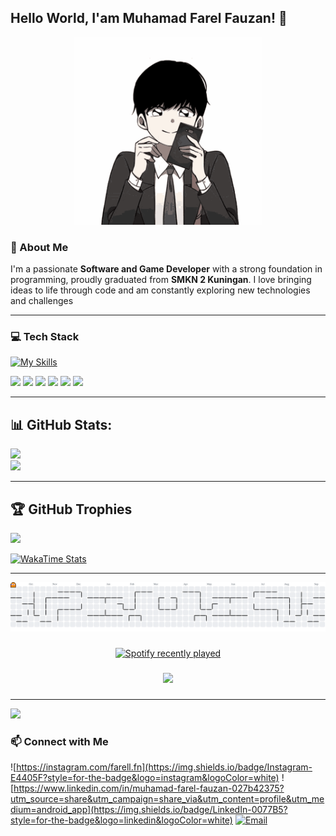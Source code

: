 
## Hello World, I'am Muhamad Farel Fauzan! 👋

<!--
**arell74/arell74** is a ✨ _special_ ✨ repository because its `README.md` (this file) appears on your GitHub profile.

Here are some ideas to get you started:

- 🔭 I’m currently working on ...
- 🌱 I’m currently learning ...
- 👯 I’m looking to collaborate on ...
- 🤔 I’m looking for help with ...
- 💬 Ask me about ...
- 📫 How to reach me: ...
- 😄 Pronouns: ...
- ⚡ Fun fact: ...
-->

<div align="center">
  <img src="images/orv-omniscient-reader.gif" alt="kdj" width="300"/>
</div>

### **🚀 About Me**
I'm a passionate **Software and Game Developer** with a strong foundation in programming, proudly graduated from **SMKN 2 Kuningan**. I love bringing ideas to life through code and am constantly exploring new technologies and challenges

---
### **💻  Tech Stack**

[![My Skills](https://skillicons.dev/icons?i=html,css,php,java,cpp,js,dart&theme=light)](https://skillicons.dev)

<img src="https://img.shields.io/badge/Laravel-FF2D20?style=for-the-badge&logo=laravel&logoColor=white" /> <img src="https://img.shields.io/badge/Codeigniter-EF4223?style=for-the-badge&logo=codeigniter&logoColor=white" /> <img src="https://img.shields.io/badge/next%20js-000000?style=for-the-badge&logo=nextdotjs&logoColor=white" /> <img src="https://img.shields.io/badge/Tailwind_CSS-38B2AC?style=for-the-badge&logo=tailwind-css&logoColor=white" /> <img src="https://img.shields.io/badge/Bootstrap-563D7C?style=for-the-badge&logo=bootstrap&logoColor=white" /> <img src="https://img.shields.io/badge/Flutter-02569B?style=for-the-badge&logo=flutter&logoColor=white" />

---



## 📊 **GitHub Stats:**
![](https://github-readme-stats.vercel.app/api?username=arell74&theme=default&hide_border=false&include_all_commits=false&count_private=false)<br/>
![](https://nirzak-streak-stats.vercel.app/?user=arell74&theme=default&hide_border=false)

---

## 🏆 **GitHub Trophies**
![](https://github-profile-trophy.vercel.app/?username=arell74&theme=default&no-frame=false&no-bg=false&margin-w=4)

[![WakaTime Stats](https://github-readme-stats.vercel.app/api/wakatime?username=farelfwzn)](https://wakatime.com/@farelfwzn)

---

<picture>
  <source media="(prefers-color-scheme: dark)" srcset="https://raw.githubusercontent.com/arell74/arell74/output/pacman-contribution-graph-dark.svg">
  <source media="(prefers-color-scheme: light)" srcset="https://raw.githubusercontent.com/arell74/arell74/output/pacman-contribution-graph.svg">
  <img alt="pacman contribution graph" src="https://raw.githubusercontent.com/arell74/arell74/output/pacman-contribution-graph.svg">
</picture>


###

<div align="center">
  <a href="https://open.spotify.com/user/Farelll.">
    <img src="https://spotify-recently-played-readme.vercel.app/api?user=Farelll.&count=3" alt="Spotify recently played"  />
  </a>
</div>

###

<div align="center">
  <img src="https://visitor-badge.laobi.icu/badge?page_id=arell74.arell74&"  />
</div>

###

---
[![](https://visitcount.itsvg.in/api?id=arell74&icon=5&color=13)](https://visitcount.itsvg.in)

### **📫  Connect with Me**
![https://instagram.com/farell.fn](https://img.shields.io/badge/Instagram-E4405F?style=for-the-badge&logo=instagram&logoColor=white) ![https://www.linkedin.com/in/muhamad-farel-fauzan-027b42375?utm_source=share&utm_campaign=share_via&utm_content=profile&utm_medium=android_app](https://img.shields.io/badge/LinkedIn-0077B5?style=for-the-badge&logo=linkedin&logoColor=white) [![Email](https://img.shields.io/badge/Email-D14836?style=for-the-badge&logo=gmail&logoColor=white)](mailto:farelfauzan36@gmail.com)
